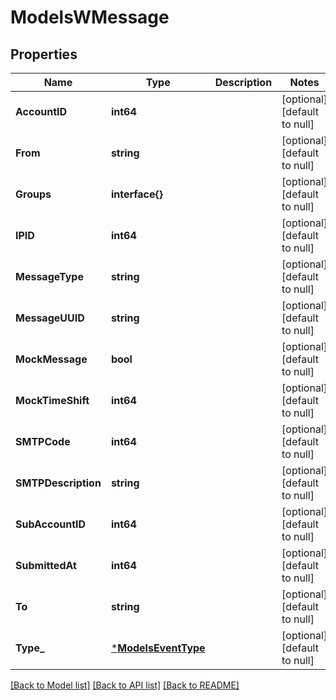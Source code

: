 # ModelsWMessage

## Properties
Name | Type | Description | Notes
------------ | ------------- | ------------- | -------------
**AccountID** | **int64** |  | [optional] [default to null]
**From** | **string** |  | [optional] [default to null]
**Groups** | **interface{}** |  | [optional] [default to null]
**IPID** | **int64** |  | [optional] [default to null]
**MessageType** | **string** |  | [optional] [default to null]
**MessageUUID** | **string** |  | [optional] [default to null]
**MockMessage** | **bool** |  | [optional] [default to null]
**MockTimeShift** | **int64** |  | [optional] [default to null]
**SMTPCode** | **int64** |  | [optional] [default to null]
**SMTPDescription** | **string** |  | [optional] [default to null]
**SubAccountID** | **int64** |  | [optional] [default to null]
**SubmittedAt** | **int64** |  | [optional] [default to null]
**To** | **string** |  | [optional] [default to null]
**Type_** | [***ModelsEventType**](models.EventType.md) |  | [optional] [default to null]

[[Back to Model list]](../README.md#documentation-for-models) [[Back to API list]](../README.md#documentation-for-api-endpoints) [[Back to README]](../README.md)


